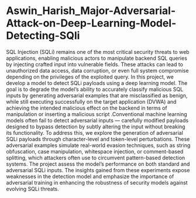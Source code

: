 # Aswin_Harish_Major-Adversarial-Attack-on-Deep-Learning-Model-Detecting-SQli
SQL Injection (SQLi) remains one of the most critical security threats to web applications, enabling malicious actors to manipulate backend SQL queries by injecting crafted input into vulnerable fields. These attacks can lead to unauthorized data access, data corruption, or even full system compromise depending on the privileges of the exploited query.
In this project, we develop a model to detect SQLi payloads using a deep learning model. The goal is to degrade the model’s ability to accurately classify malicious SQL inputs by generating adversarial examples that are misclassified as benign, while still executing successfully on the target application (DVWA) and achieving the intended malicious effect on the backend in terms of manipulation or inserting a malicious script .Conventional machine learning models often fail to detect adversarial inputs — carefully modified payloads designed to bypass detection by subtly altering the input without breaking its functionality. To address this, we explore the generation of adversarial SQLi payloads through character-level and token-level perturbations. These adversarial examples simulate real-world evasion techniques, such as string obfuscation, case manipulation, whitespace injection, or comment-based splitting, which attackers often use to circumvent pattern-based detection systems.
The project assess the model’s performance on both standard and adversarial SQLi inputs. The insights gained from these experiments expose weaknesses in the detection model and emphasize the importance of adversarial training in enhancing the robustness of security models against evolving SQLi threats.
